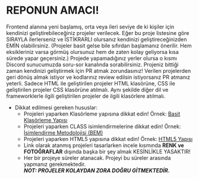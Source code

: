 # REPONUN AMACI!
Frontend alanına yeni başlamış, orta veya ileri seviye de ki kişiler için kendinizi geliştirebileceğiniz projeler verilecek. Eğer bu proje listesine göre SIRAYLA ilerlerseniz ve İSTİKRARLI olursanız kendinizi geliştireceğinizden EMİN olabilirsiniz. (Projeler basit gelse bile sıfırdan başlamanız önerilir. Hem eksikleriniz varsa görmüş olursunuz hem de zaten kolay geliyorsa kısa sürede yapar geçersiniz.) Projede yapamadığınız yerler olursa o kısmı Discord sunucumuzda soru-sor kanalında sorabilirsiniz. Projeniz bittiği zaman kendinizi geliştirmek için PR atmak zorundasınız! Verilen projelerden geri dönüş almak istiyor ve kodlarınız review edilsin istiyorsanız PR atmanız yeterli. Sadece HTML ile geliştirilen projeler HTML klasörüne, CSS ile geliştirilen projeler CSS klasörüne atılmalı. Aynı şekilde diğer dil ve frameworklerle ilgili geliştirilen projeler de ilgili klasörlere atılmalı.

- Dikkat edilmesi gereken hususlar:
  - Projeleri yaparken Klasörleme yapısına dikkat edin! Örnek: [Basit Klasörleme Yapısı](http://www.digitalforge.com.au/DIG252/week1/images/file_structure.jpg)
  - Projeleri yaparken CLASS isimlendirmelerine dikkat edin! Örnek: [İsimlendirme Metodolojisi (BEM)](https://en.bem.info/methodology/)
  - Projeleri yaparken HTML5 yapısına dikkat edin! Örnek: [HTML5 Yapısı](https://css-tricks.com/snippets/html/html5-page-structure/)
  - Link olarak atanmış projeleri tasarlarken incele kısmında __RENK ve FOTOĞRAFLAR__ dışında başka bir şey almak KESİNLİKLE YASAKTIR!
  - Her bir projeye süreler atanacak. Projeyi bu süreler arasında yapmanız gerekmektedir. <br />
  ***NOT: PROJELER KOLAYDAN ZORA DOĞRU GİTMEKTEDİR.***


<!--

## HTML

## CSS

## SCSS

## BOOTSTRAP - TAILWIND CSS - MATERIAL UI - CHAKRA UI

## VERİ YAPILARI VE ALGORİTMALAR (DATA STRUCTURES)

## JAVASCRIPT

## REACT - VUE - ANGULAR

-->
